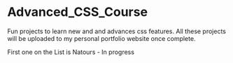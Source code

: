 # Advanced_CSS_Course

Fun projects to learn new and and advances css features. All these projects will be uploaded to my personal portfolio website once complete.

First one on the List is Natours - In progress
